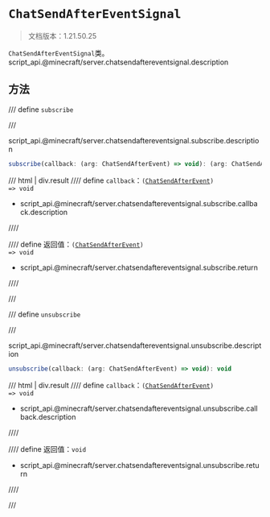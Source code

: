 # `ChatSendAfterEventSignal`

> 文档版本：1.21.50.25

`ChatSendAfterEventSignal`类。script_api.@minecraft/server.chatsendaftereventsignal.description

## 方法

/// define
`subscribe`


///

script_api.@minecraft/server.chatsendaftereventsignal.subscribe.description

```js
subscribe(callback: (arg: ChatSendAfterEvent) => void): (arg: ChatSendAfterEvent) => void
```

/// html | div.result
//// define
`callback`：<code>(<a href="../chatsendafterevent/">ChatSendAfterEvent</a>) =&gt; void</code>

- script_api.@minecraft/server.chatsendaftereventsignal.subscribe.callback.description


////

//// define
返回值：<code>(<a href="../chatsendafterevent/">ChatSendAfterEvent</a>) =&gt; void</code>

- script_api.@minecraft/server.chatsendaftereventsignal.subscribe.return


////

///


/// define
`unsubscribe`


///

script_api.@minecraft/server.chatsendaftereventsignal.unsubscribe.description

```js
unsubscribe(callback: (arg: ChatSendAfterEvent) => void): void
```

/// html | div.result
//// define
`callback`：<code>(<a href="../chatsendafterevent/">ChatSendAfterEvent</a>) =&gt; void</code>

- script_api.@minecraft/server.chatsendaftereventsignal.unsubscribe.callback.description


////

//// define
返回值：`void`

- script_api.@minecraft/server.chatsendaftereventsignal.unsubscribe.return


////

///

